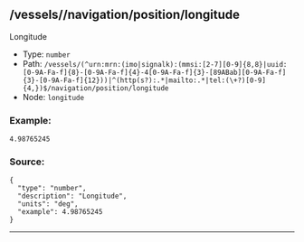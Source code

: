 ## /vessels/<RegExp>/navigation/position/longitude

Longitude

* Type: `number`
* Path: `/vessels/(^urn:mrn:(imo|signalk):(mmsi:[2-7][0-9]{8,8}|uuid:[0-9A-Fa-f]{8}-[0-9A-Fa-f]{4}-4[0-9A-Fa-f]{3}-[89ABab][0-9A-Fa-f]{3}-[0-9A-Fa-f]{12}))|^(http(s?):.*|mailto:.*|tel:(\+?)[0-9]{4,})$/navigation/position/longitude`
* Node: `longitude`

### Example:
```
4.98765245
```

### Source:
```
{
  "type": "number",
  "description": "Longitude",
  "units": "deg",
  "example": 4.98765245
}
```

---
